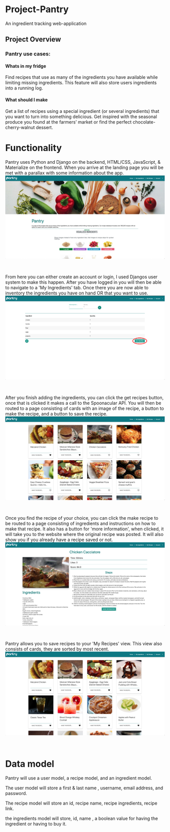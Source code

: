 # Project-Pantry
An ingredient tracking web-application


## Project Overview
### Pantry use cases:
#### Whats in my fridge
Find recipes that use as many of the
ingredients you have available while limiting missing
ingredients. This feature will also store users ingredients into a running log.

#### What should I make
Get a list of recipes using a special
ingredient (or several ingredients) that
you want to turn into something
delicious.
Get inspired with the seasonal produce
you found at the farmers’ market or find
the perfect chocolate-cherry-walnut
dessert.


# Functionality
Pantry uses Python and Django on the backend, HTML/CSS, JavaScript, & Materialize on the frontend.
When you arrive at the landing page you will be met with a parallax with some information about the app.
![](screenshots/landing_page.png)
<p>&nbsp;</p>


 From here you can either create an account or login, I used Djangos user system to make this happen. After you have logged in you will then be able to navigate to a 'My Ingredients' tab. Once there you are now able to inventory the ingredients you have on hand OR that you want to use.
 ![](screenshots/ingredients.png)
<p>&nbsp;</p>

After you finish adding the ingredients, you can click the get recipes button, once that is clicked it makes a call to the Spoonacular API. You will then be routed to a page consisting of cards with an image of the recipe, a button to make the recipe, and a button to save the recipe.
 ![](screenshots/get_recipes.png)
<p>&nbsp;</p>

Once you find the recipe of your choice, you can click the make recipe to be routed to a page consisting of ingredients and instructions on how to make that recipe. It also has a button for 'more information', when clicked, it will take you to the website where the original recipe was posted. It will also show you if you already have a recipe saved or not.
 ![](screenshots/make_recipes.png)
<p>&nbsp;</p>

Pantry allows you to save recipes to your 'My Recipes' view. This view also consists of cards, they are sorted by most recent.
 ![](screenshots/my_recipes.png)
<p>&nbsp;</p>




# Data model

Pantry will use a user model, a recipe model, and an ingredient model.

The user model will store a first & last name , username, email address, and password.

The recipe model will store an id, recipe name, recipe ingredients, recipe link.

the ingredients model will store, id, name , a boolean value for having the ingredient or having to buy it.
